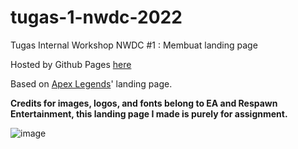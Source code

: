 # tugas-1-nwdc-2022

Tugas Internal Workshop NWDC #1 : Membuat landing page


Hosted by Github Pages [here](https://ahmadzaki2975.github.io/tugas-1-nwdc-2022/)

Based on [Apex Legends](https://www.ea.com/en-gb/games/apex-legends)' landing page.

**Credits for images, logos, and fonts belong to EA and Respawn Entertainment, this landing page I made is purely for assignment.**

![image](https://user-images.githubusercontent.com/87590846/154897624-acfe12f6-82db-4e24-beff-58734ba150c9.png)
